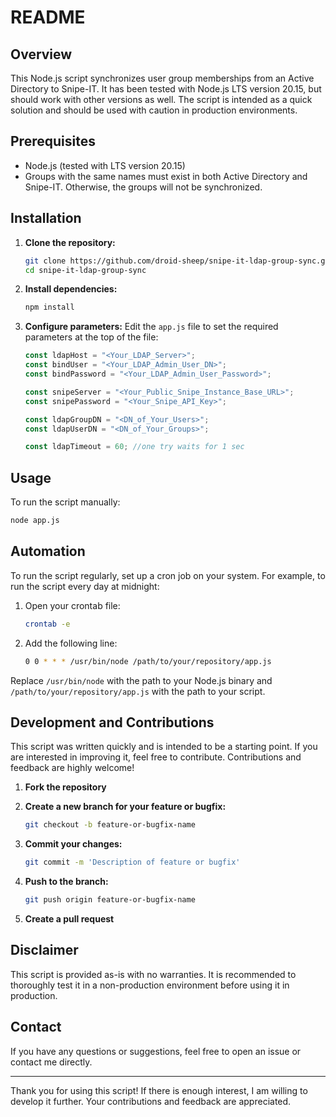 # README

## Overview

This Node.js script synchronizes user group memberships from an Active Directory to Snipe-IT. It has been tested with Node.js LTS version 20.15, but should work with other versions as well. The script is intended as a quick solution and should be used with caution in production environments.

## Prerequisites

- Node.js (tested with LTS version 20.15)
- Groups with the same names must exist in both Active Directory and Snipe-IT. Otherwise, the groups will not be synchronized.

## Installation

1. **Clone the repository:**
    ```sh
    git clone https://github.com/droid-sheep/snipe-it-ldap-group-sync.git
    cd snipe-it-ldap-group-sync
    ```

2. **Install dependencies:**
    ```sh
    npm install
    ```

3. **Configure parameters:**
   Edit the `app.js` file to set the required parameters at the top of the file:
    ```js
    const ldapHost = "<Your_LDAP_Server>";
	const bindUser = "<Your_LDAP_Admin_User_DN>";
	const bindPassword = "<Your_LDAP_Admin_User_Password>";

	const snipeServer = "<Your_Public_Snipe_Instance_Base_URL>";
	const snipePassword = "<Your_Snipe_API_Key>";

	const ldapGroupDN = "<DN_of_Your_Users>";
	const ldapUserDN = "<DN_of_Your_Groups>";

	const ldapTimeout = 60; //one try waits for 1 sec
    ```

## Usage

To run the script manually:
```sh
node app.js
```

## Automation

To run the script regularly, set up a cron job on your system. For example, to run the script every day at midnight:

1. Open your crontab file:
    ```sh
    crontab -e
    ```

2. Add the following line:
    ```sh
    0 0 * * * /usr/bin/node /path/to/your/repository/app.js
    ```

Replace `/usr/bin/node` with the path to your Node.js binary and `/path/to/your/repository/app.js` with the path to your script.

## Development and Contributions

This script was written quickly and is intended to be a starting point. If you are interested in improving it, feel free to contribute. Contributions and feedback are highly welcome!

1. **Fork the repository**

2. **Create a new branch for your feature or bugfix:**
    ```sh
    git checkout -b feature-or-bugfix-name
    ```

3. **Commit your changes:**
    ```sh
    git commit -m 'Description of feature or bugfix'
    ```

4. **Push to the branch:**
    ```sh
    git push origin feature-or-bugfix-name
    ```

5. **Create a pull request**

## Disclaimer

This script is provided as-is with no warranties. It is recommended to thoroughly test it in a non-production environment before using it in production.

## Contact

If you have any questions or suggestions, feel free to open an issue or contact me directly.

---

Thank you for using this script! If there is enough interest, I am willing to develop it further. Your contributions and feedback are appreciated.